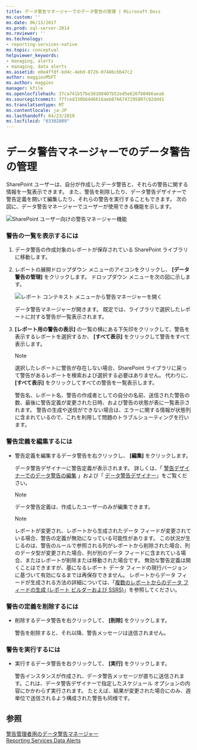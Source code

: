 ```yaml
---
title: データ警告マネージャーでのデータ警告の管理 | Microsoft Docs
ms.custom: ''
ms.date: 06/13/2017
ms.prod: sql-server-2014
ms.reviewer: ''
ms.technology:
- reporting-services-native
ms.topic: conceptual
helpviewer_keywords:
- managing, alerts
- managing, data alerts
ms.assetid: e0e4ffdf-bd4c-4ebd-872b-07486cbb47c2
author: maggiesMSFT
ms.author: maggies
manager: kfile
ms.openlocfilehash: 37ca741b57be38108407b52ed5e626f80466aea6
ms.sourcegitcommit: f7fced330b64d6616aeb8766747295807c92dd41
ms.translationtype: MT
ms.contentlocale: ja-JP
ms.lasthandoff: 04/23/2019
ms.locfileid: "63302809"
---
```

# <a name="manage-my-data-alerts-in-data-alert-manager"></a>データ警告マネージャーでのデータ警告の管理
  SharePoint ユーザーは、自分が作成したデータ警告と、それらの警告に関する情報を一覧表示できます。 また、警告を削除したり、データ警告デザイナーで警告定義を開いて編集したり、それらの警告を実行することもできます。 次の図に、データ警告マネージャーでユーザーが使用できる機能を示します。  
  
 ![SharePoint ユーザー向けの警告マネージャー機能](media/rs-alertmanageriw.gif "SharePoint ユーザー向けの警告マネージャー機能")  
  
### <a name="to-view-a-list-of-your-alerts"></a>警告の一覧を表示するには  
  
1.  データ警告の作成対象のレポートが保存されている SharePoint ライブラリに移動します。  
  
2.  レポートの展開ドロップダウン メニューのアイコンをクリックし、 **[データ警告の管理]** をクリックします。 ドロップダウン メニューを次の図に示します。  
  
     ![レポート コンテキスト メニューから警告マネージャーを開く](media/rs-openalertmanager.gif "レポート コンテキスト メニューから警告マネージャーを開く")  
  
     データ警告マネージャーが開きます。 既定では、ライブラリで選択したレポートに対する警告が一覧表示されます。  
  
3.  **[レポート用の警告の表示]** の一覧の横にある下矢印をクリックして、警告を表示するレポートを選択するか、 **[すべて表示]** をクリックして警告をすべて表示します。  
  
    > [!NOTE]  
    >  選択したレポートに警告が存在しない場合、SharePoint ライブラリに戻って警告があるレポートを検索および選択する必要はありません。 代わりに、 **[すべて表示]** をクリックしてすべての警告を一覧表示します。  
  
     警告名、レポート名、警告の作成者としての自分の名前、送信された警告の数、最後に警告定義が変更された日時、および警告の状態が表に一覧表示されます。 警告の生成や送信ができない場合は、エラーに関する情報が状態列に含まれているので、これを利用して問題のトラブルシューティングを行います。  
  
### <a name="to-edit-an-alert-definition"></a>警告定義を編集するには  
  
-   警告定義を編集するデータ警告を右クリックし、 **[編集]** をクリックします。  
  
     データ警告デザイナーに警告定義が表示されます。 詳しくは、「 [警告デザイナーでのデータ警告の編集](edit-a-data-alert-in-alert-designer.md) 」および「 [データ警告デザイナー](../../2014/reporting-services/data-alert-designer.md)」をご覧ください。  
  
    > [!NOTE]  
    >  データ警告定義は、作成したユーザーのみが編集できます。  
  
    > [!NOTE]  
    >  レポートが変更され、レポートから生成されたデータ フィードが変更されている場合、警告の定義が無効になっている可能性があります。 この状況が生じるのは、警告のルールで参照される列がレポートから削除された場合、列のデータ型が変更された場合、列が別のデータ フィードに含まれている場合、またはレポートが削除または移動された場合です。 無効な警告定義は開くことはできますが、基になるレポート データ フィードの現行バージョンに基づいて有効になるまでは再保存できません。 レポートからデータ フィードが生成される方法の詳細については、「[複数のレポートからのデータ フィードの生成 &#40;レポート ビルダーおよび SSRS&#41;](report-builder/generating-data-feeds-from-reports-report-builder-and-ssrs.md)」を参照してください。  
  
### <a name="to-delete-an-alert-definition"></a>警告の定義を削除するには  
  
-   削除するデータ警告を右クリックして、 **[削除]** をクリックします。  
  
     警告を削除すると、それ以降、警告メッセージは送信されません。  
  
### <a name="to-run-an-alert"></a>警告を実行するには  
  
-   実行するデータ警告を右クリックして、 **[実行]** をクリックします。  
  
     警告インスタンスが作成され、データ警告メッセージが直ちに送信されます。これは、データ警告デザイナーで指定したスケジュール オプションの内容にかかわらず実行されます。 たとえば、結果が変更された場合にのみ、週単位で送信されるよう構成された警告も同様です。  
  
## <a name="see-also"></a>参照  
 [警告管理者用のデータ警告マネージャー](../../2014/reporting-services/data-alert-manager-for-alerting-administrators.md)   
 [Reporting Services Data Alerts](../ssms/agent/alerts.md)  
  
  
